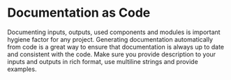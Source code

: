 # Documentation as Code
Documenting inputs, outputs, used components and modules is important hygiene factor for any project. Generating documentation automatically from code is a great way to ensure that documentation is always up to date and consistent with the code. Make sure you provide description to your inputs and outputs in rich format, use multiline strings and provide examples.

